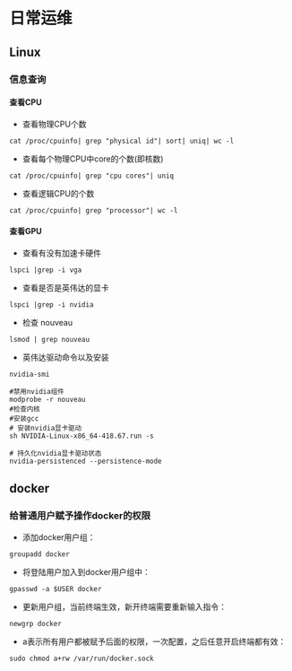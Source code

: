 # 日常运维

## Linux
### 信息查询
#### 查看CPU
+ 查看物理CPU个数
```
cat /proc/cpuinfo| grep "physical id"| sort| uniq| wc -l
```
+ 查看每个物理CPU中core的个数(即核数)
```
cat /proc/cpuinfo| grep "cpu cores"| uniq
```
+ 查看逻辑CPU的个数
```
cat /proc/cpuinfo| grep "processor"| wc -l
```
#### 查看GPU
+ 查看有没有加速卡硬件
```
lspci |grep -i vga
```
+ 查看是否是英伟达的显卡
```
lspci |grep -i nvidia
```
+ 检查 nouveau
```
lsmod | grep nouveau
```
+ 英伟达驱动命令以及安装
```
nvidia-smi

#禁用nvidia组件
modprobe -r nouveau
#检查内核
#安装gcc
# 安装nvidia显卡驱动
sh NVIDIA-Linux-x86_64-418.67.run -s

# 持久化nvidia显卡驱动状态
nvidia-persistenced --persistence-mode
```
## docker
### 给普通用户赋予操作docker的权限
+ 添加docker用户组：
```
groupadd docker
```
+ 将登陆用户加入到docker用户组中：
```
gpasswd -a $USER docker
```
+ 更新用户组，当前终端生效，新开终端需要重新输入指令： 
```
newgrp docker
```
+ a表示所有用户都被赋予后面的权限，一次配置，之后任意开启终端都有效： 
```
sudo chmod a+rw /var/run/docker.sock
```


